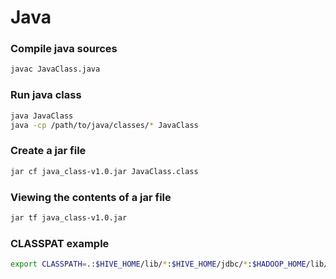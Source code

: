 # Java

### Compile java sources

```bash
javac JavaClass.java
```

### Run java class

```bash
java JavaClass
java -cp /path/to/java/classes/* JavaClass
```

### Create a jar file

```bash
jar cf java_class-v1.0.jar JavaClass.class
```

### Viewing the contents of a jar file

```bash
jar tf java_class-v1.0.jar
```

### CLASSPAT example

```bash
export CLASSPATH=.:$HIVE_HOME/lib/*:$HIVE_HOME/jdbc/*:$HADOOP_HOME/lib/*:$HOME/local/*
```
